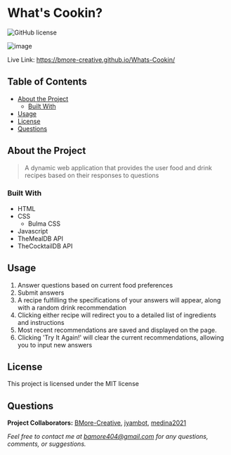 # What's Cookin?
  ![GitHub license](https://img.shields.io/badge/license-MIT-blue.svg) 
  
![image](https://user-images.githubusercontent.com/80925456/132955550-68564c86-1d9e-440e-9dbd-2ca8dcf0b2cc.png)

Live Link: https://bmore-creative.github.io/Whats-Cookin/

## Table of Contents

- [About the Project](#about-the-project)
  - [Built With](#built-with) 
- [Usage](#usage)
- [License](#license)
- [Questions](#questions)

## About the Project

>A dynamic web application that provides the user food and drink recipes based on their responses to questions

### Built With
- HTML
- CSS
  - Bulma CSS
- Javascript
- TheMealDB API
- TheCocktailDB API

## Usage

1. Answer questions based on current food preferences 
2. Submit answers 
3. A recipe fulfilling the specifications of your answers will appear, along with a random drink recommendation 
4. Clicking either recipe will redirect you to a detailed list of ingredients and instructions 
5. Most recent recommendations are saved and displayed on the page. 
6. Clicking 'Try It Again!' will clear the current recommendations, allowing you to input new answers

## License

This project is licensed under the MIT license

## Questions

**Project Collaborators:** [BMore-Creative](https://github.com/BMore-Creative), [jyambot](https://github.com/jyambot), [medina2021](https://github.com/medina2021)

*Feel free to contact me at bamore404@gmail.com for any questions, comments, or suggestions.*
